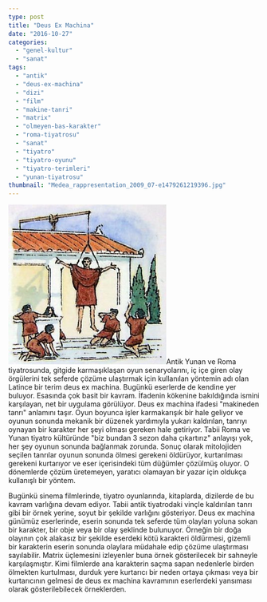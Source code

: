 ```yaml
---
type: post
title: "Deus Ex Machina"
date: "2016-10-27"
categories: 
  - "genel-kultur"
  - "sanat"
tags: 
  - "antik"
  - "deus-ex-machina"
  - "dizi"
  - "film"
  - "makine-tanri"
  - "matrix"
  - "olmeyen-bas-karakter"
  - "roma-tiyatrosu"
  - "sanat"
  - "tiyatro"
  - "tiyatro-oyunu"
  - "tiyatro-terimleri"
  - "yunan-tiyatrosu"
thumbnail: "Medea_rappresentation_2009_07-e1479261219396.jpg"
---
```


![Antik tiyatroda deus ex machina](images/de14a5a80cc04eb64f8d239fe1b7cb97.jpg)Antik Yunan ve Roma tiyatrosunda, gitgide karmaşıklaşan oyun senaryolarını, iç içe giren olay örgülerini tek seferde çözüme ulaştırmak için kullanılan yöntemin adı olan Latince bir terim deus ex machina. Bugünkü eserlerde de kendine yer buluyor. Esasında çok basit bir kavram. İfadenin kökenine bakıldığında ismini karşılayan, net bir uygulama görülüyor. Deus ex machina ifadesi "makineden tanrı" anlamını taşır. Oyun boyunca işler karmakarışık bir hale geliyor ve oyunun sonunda mekanik bir düzenek yardımıyla yukarı kaldırılan, tanrıyı oynayan bir karakter her şeyi olması gereken hale getiriyor. Tabii Roma ve Yunan tiyatro kültüründe "biz bundan 3 sezon daha çıkartırız" anlayışı yok, her şey oyunun sonunda bağlanmak zorunda. Sonuç olarak mitolojiden seçilen tanrılar oyunun sonunda ölmesi gerekeni öldürüyor, kurtarılması gerekeni kurtarıyor ve eser içerisindeki tüm düğümler çözülmüş oluyor. O dönemlerde çözüm üretemeyen, yaratıcı olamayan bir yazar için oldukça kullanışlı bir yöntem.

Bugünkü sinema filmlerinde, tiyatro oyunlarında, kitaplarda, dizilerde de bu kavram varlığına devam ediyor. Tabii antik tiyatrodaki vinçle kaldırılan tanrı gibi bir örnek yerine, soyut bir şekilde varlığını gösteriyor. Deus ex machina günümüz eserlerinde, eserin sonunda tek seferde tüm olayları yoluna sokan bir karakter, bir obje veya bir olay şeklinde bulunuyor. Örneğin bir doğa olayının çok alakasız bir şekilde eserdeki kötü karakteri öldürmesi, gizemli bir karakterin eserin sonunda olaylara müdahale edip çözüme ulaştırması sayılabilir. Matrix üçlemesini izleyenler buna örnek gösterilecek bir sahneyle karşılaşmıştır. Kimi filmlerde ana karakterin saçma sapan nedenlerle birden ölmekten kurtulması, durduk yere kurtarıcı bir neden ortaya çıkması veya bir kurtarıcının gelmesi de deus ex machina kavramının eserlerdeki yansıması olarak gösterilebilecek örneklerden.
